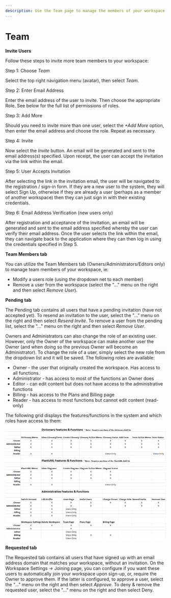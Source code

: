 ```yaml
---
description: Use the Team page to manage the members of your workspace.
---
```


# Team

**Invite Users**

Follow these steps to invite more team members to your workspace:

Step 1:  Choose _Team_

Select the top right navigation menu (avatar), then select _Team_.

Step 2:  Enter Email Address

Enter the email address of the user to invite.  Then choose the appropriate Role.  See below for the full list of permissions of roles.

Step 3:  Add More

Should you need to invite more than one user, select the _+Add More_ option, then enter the email address and choose the role.  Repeat as necessary.

Step 4:  Invite

Now select the _Invite_ button. An email will be generated and sent to the email address(s) specified. Upon receipt, the user can accept the invitation via the link within the email.

Step 5:  User Accepts Invitation

After selecting the link in the invitation email, the user will be navigated to the registration / sign-in form.  If they are a new user to the system, they will select Sign Up, otherwise if they are already a user (perhaps as a member of another workspace) then they can just sign in with their existing credentials.

Step 6:  Email Address Verification (new users only)

After registration and acceptance of the invitation, an email will be generated and sent to the email address specified whereby the user can verify their email address. Once the user selects the link within the email, they can navigate back to the application where they can then log in using the credentials specified in Step 5.

**Team Members tab**

You can utilize the Team Members tab (Owners/Administrators/Editors only) to manage team members of your workspace, ie:

* Modify a users role (using the dropdown net to each member)
* Remove a user from the workspace (select the "..." menu on the right and then select _Remove User_).

**Pending tab**

The Pending tab contains all users that have a pending invitation (have not accepted yet).  To resend an invitation to the user, select the "..." menu on the right and then select _Resend Invite_. To remove a user from the pending list, select the "..." menu on the right and then select _Remove User_.

Owners and Administrators can also change the role of an existing user.  However, only the Owner of the workspace can make another user the Owner (and when doing so the previous Owner will become an Administrator).   To change the role of a user, simply select the new role from the dropdown list and it will be saved.  The following roles are available:

* Owner -  the user that originally created the workspace. Has access to all functions.
* Administrator - has access to most of the functions an Owner does
* Editor - can edit content but does not have access to the administrative functions
* Billing - has access to the Plans and Billing page
* Reader - has access to most functions but cannot edit content (read-only)

The following grid displays the features/functions in the system and which roles have access to them:

<img src="../../.gitbook/assets/image.png" alt="" data-size="original">

**Requested tab**

The Requested tab contains all users that have signed up with an email address domain that matches your workspace, without an invitation.  On the Workspace Settings -> Joining page, you can configure if you want these users to automatically join your workspace upon sign-up, or, require the Owner to approve them.  If the latter is configured, to approve a user, select the "..." menu on the right and then select _Approve_.  To deny & remove the requested user, select the "..." menu on the right and then select Deny.
